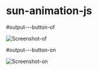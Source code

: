 # sun-animation-js

#output---button-of

![Screenshot-of](https://github.com/imkunalkale/sun-animation-js/assets/119009718/266dbd47-3e9a-423a-b7f4-bc7aef89436d)


#output---button-on

![Screenshot-on](https://github.com/imkunalkale/sun-animation-js/assets/119009718/5b01016d-0e59-4fdd-aaae-9b01c78ab4b2)
